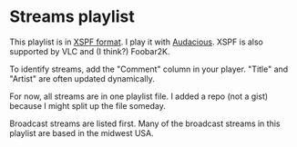 # Streams playlist

This playlist is in [XSPF format](https://en.wikipedia.org/wiki/XML_Shareable_Playlist_Format).  I play it with [Audacious](https://audacious-media-player.org/).  XSPF is also supported by VLC and (I think?) Foobar2K.

To identify streams, add the "Comment" column in your player.  "Title" and "Artist" are often updated dynamically.

For now, all streams are in one playlist file.  I added a repo (not a gist) because I might split up the file someday.

Broadcast streams are listed first.  Many of the broadcast streams in this playlist are based in the midwest USA.

